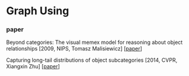 # Graph Using

### paper

Beyond categories: The visual memex model for reasoning about object relationships \[2009, NIPS, Tomasz Malisiewicz\] \[[paper](http://papers.nips.cc/paper/3647-beyond-categories-the-visual-memex-model-for-reasoning-about-object-relationships.pdf)\]

Capturing long-tail distributions of object subcategories \[2014, CVPR, Xiangxin Zhu\] \[[paper](https://www.cv-foundation.org/openaccess/content_cvpr_2014/papers/Zhu_Capturing_Long-tail_Distributions_2014_CVPR_paper.pdf)\]





